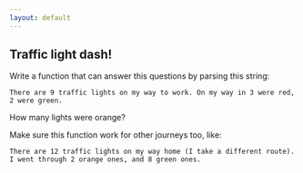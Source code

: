 ```yaml
---
layout: default
---
```


## Traffic light dash!

Write a function that can answer this questions by parsing this string:

`There are 9 traffic lights on my way to work. On my way in 3 were red, 2 were green.`

How many lights were orange?

Make sure this function work for other journeys too, like:

`There are 12 traffic lights on my way home (I take a different route). I went through 2 orange ones, and 8 green ones.`
